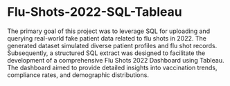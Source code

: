 # Flu-Shots-2022-SQL-Tableau
The primary goal of this project was to leverage SQL for uploading and querying real-world fake patient data related to flu shots in 2022. The generated dataset simulated diverse patient profiles and flu shot records. Subsequently, a structured SQL extract was designed to facilitate the development of a comprehensive Flu Shots 2022 Dashboard using Tableau. The dashboard aimed to provide detailed insights into vaccination trends, compliance rates, and demographic distributions.
